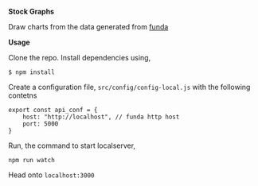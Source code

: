 **Stock Graphs**

Draw charts from the data generated from [funda](https://github.com/nu11p01n73R/funda)

**Usage**

Clone the repo. Install dependencies using,

```
$ npm install
```

Create a configuration file, `src/config/config-local.js` with the following contetns

```
export const api_conf = {
    host: "http://localhost", // funda http host
    port: 5000
}
```

Run, the command to start localserver,

```
npm run watch
```

Head onto `localhost:3000`
